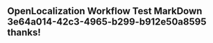 <properties
ms.topic="hero-topic"
ms.test1="hero-topic"
ms.test2="test"/>


## OpenLocalization Workflow Test MarkDown 3e64a014-42c3-4965-b299-b912e50a8595 thanks!



<!--HONumber=Sep16_HO1-->



